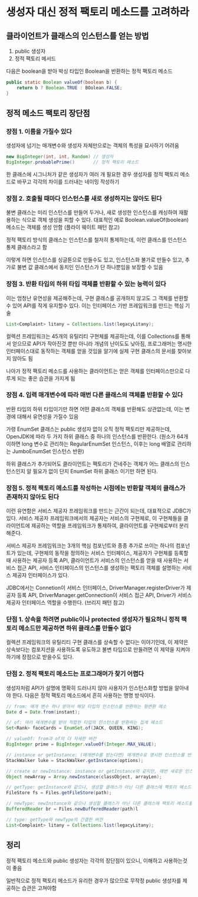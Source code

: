 # 생성자 대신 정적 팩토리 메소드를 고려하라

## 클라이언트가 클래스의 인스턴스를 얻는 방법

1. public 생성자
2. 정적 팩토리 메서드

다음은 boolean을 받아 박싱 타입인 Boolean을 반환하는 정적 팩토리 메소드

```java
public static Boolean valueOf(boolean b) {
    return b ? Boolean.TRUE : BOolean.FALSE;
}
```

## 정적 메소드 팩토리 장단점

### 장점 1. 이름을 가질수 있다

생성자에 넘기는 매개변수와 생성자 자체만으로는 객체의 특성을 묘사하기 어려움

```java
new BigInteger(int, int, Random) // 생성자
BigInteger.probablePrime()       // 정적 팩토리 메소드
```

한 클래스에 시그니처가 같은 생성자가 여러 개 필요한 경우 생성자를 정적 팩토리 메소드로 바꾸고 각각의 차이를 드러내는 네이밍 작성하기

### 장점 2. 호출될 때마다 인스턴스를 새로 생성하지는 않아도 된다

불변 클래스는 미리 인스턴스를 만들어 두거나, 새로 생성한 인스턴스를 캐싱하여 재활용하는 식으로 객체 생성을 피할 수 있다. 대표적인 예로 Boolean.valueOf(boolean) 메소드는 객체를 생성 안함 (플라이 웨이트 패턴 참고)

정적 팩토리 방식의 클래스는 인스턴스를 철저히 통제하는데, 이런 클래스를 인스턴스 통제 클래스라고 함

이렇게 하면 인스턴스를 싱글톤으로 만들수도 있고, 인스턴스화 불가로 만들수 있고, 추가로 불변 값 클래스에서 동치인 인스턴스가 단 하나뿐임을 보장할 수 있음

### 장점 3. 반환 타입의 하위 타입 객체를 반환할 수 있는 능력이 있다

이는 엄청난 유연성을 제공해주는데, 구현 클래스를 공개하지 않고도 그 객체를 반환할 수 있어 API를 작게 유지할수 있다. 이는 인터페이스 기반 프레임워크를 만드는 핵심 기술

```java
List<Complaint> litany = Collections.list(legacyLitany);
```

컬렉션 프레임워크는 45개의 유틸리티 구현체를 제공하는데, 이를 Collections를 통해서 얻으므로 API가 작아진것 뿐만 아니라 개념의 난이도도 낮아짐, 프로그래머는 명시한 인터페이스대로 동작하는 객체를 얻을 것임을 알기에 실제 구현 클래스의 문서를 찾아보지 않아도 됨

나아가 정적 팩토리 메소드를 사용하는 클라이언트는 얻은 객체를 인터페이스만으로 다루게 되는 좋은 습관을 가지게 됨

### 장점 4. 입력 매개변수에 따라 매번 다른 클래스의 객체를 반환할 수 있다

반환 타입의 하위 타입이기만 하면 어떤 클래스의 객체를 반환해도 상관없는데, 이는 변경에 대해서 유연성을 가질수 있음

가령 EnumSet 클래스는 public 생성자 없이 오직 정적 팩토리만 제공하는데, OpenJDK에 따라 두 가지 하위 클래스 중 하나의 인스턴스를 반환한다. (원소가 64개 이하면 long 변수로 관리하는 RegularEnumSet 인스턴스, 이후는 long 배열로 관리하는 JumboEnumSet 인스턴스 반환)

하위 클래스가 추가되어도 클라이언트는 팩토리가 건네주는 객체가 어느 클래스의 인스턴스인지 알 필요가 없이 단지 EnumSet 하위 클래스 이기만 하면 된다.

### 장점 5. 정적 팩토리 메소드를 작성하는 시점에는 반환할 객체의 클래스가 존재하지 않아도 된다

이런 유연함은 서비스 제공자 프레임워크를 만드는 근간이 되는데, 대표적으로 JDBC가 있다. 서비스 제공자 프레임워크에서의 제공자는 서비스의 구현체로, 이 구현체들을 클라이언트에 제공하는 역할을 프레임워크가 통제하여, 클라이언트를 구현체로부터 분리해준다.

서비스 제공자 프레임워크는 3개의 핵심 컴포넌트와 종종 추가로 쓰이는 하나의 컴포넌트가 있는데, 구현체의 동작을 정의하는 서비스 인터페이스, 제공자가 구현체를 등록할 때 사용하는 제공자 등록 API, 클라이언트가 서비스의 인스턴스를 얻을 때 사용하는 서비스 접근 API, 서비스 인터페이스의 인스턴스를 생성하는 팩토리 객체를 설명하는 서비스 제공자 인터페이스가 있다.

JDBC에서는 Connetion이 서비스 인터페이스, DriverManager.registerDriver가 제공자 등록 API, DriverManager.getConnection이 서비스 접근 API, Driver가 서비스 제공자 인터페이스 역할을 수행한다. (브리지 패턴 참고)

### 단점 1. 상속을 하려면 public이나 protected 생성자가 필요하니 정적 팩토리 메소드만 제공하면 하위 클래스를 만들수 없다

컬렉션 프레임워크의 유틸리티 구현 클래스를 상속할 수 없다는 이야기인데, 이 제약은 상속보다는 컴포지션을 사용하도록 유도하고 불변 타입으로 만들려면 이 제약을 지켜야 하기에 장점으로 받을수도 있다.

### 단점 2. 정적 팩토리 메소드는 프로그래머가 찾기 어렵다

생성자처럼 API가 설명에 명확히 드러나지 않아 사용자가 인스턴스화할 방법을 알아내야 한다. 다음은 정적 팩토리 메소드에서 흔히 사용하는 명명 방식이다.

```java
// from: 매개 변수 하나 받아서 해당 타입의 인스턴스를 반환하는 형변환 메소
Date d = Date.from(instant);

// of: 여러 매개변수를 받아 적합한 타입의 인스턴스를 반환하는 집계 메소드
Set<Rank> faceCards = EnumSet.of(JACK, QUEEN, KING);

// valueOf: from과 of의 더 자세한 버전
BigInteger prime = BigInteger.valueOf(Integer.MAX_VALUE);

// instance or getInstance: (매개변수를 받는다면) 매개변수로 명시한 인스턴스를 반환히지만, 같은 인스턴스임을 보장하지 않음
StackWalker luke = StackWalker.getInstance(options);

// create or newInstance: instance or getInstance와 같지만, 매번 새로운 인스턴스를 생성해 반환함을 보장
Object newArray = Array.newInstance(classObject, arrayLen);

// getType: getInstance와 같으나, 생성할 클래스가 아닌 다른 클래스에 팩토리 메소드를 정의할 때 사용 (Type은 팩토리 메소드가 반환할 객체의 타입)
FileStore fs = Files.getFileStore(path);

// newType: newInstance와 같으나 생성할 클래스가 아닌 다른 클래스에 팩토리 메소드를 정의할 때 사용 (Type은 팩토리 메소드가 반환할 객체의 타입)
BufferedReader br = Files.newBufferedReader(path)l

// type: getType와 newType의 간결한 버전
List<Complaint> litany = Collections.list(legacyLitany);
```

## 정리

정적 팩토리 메소드와 public 생성자는 각각의 장단점이 있으니, 이해하고 사용하는것이 좋음

일반적으로 정적 팩토리 메소드가 유리한 경우가 많으므로 무작정 public 생성자를 제공하는 습관은 고쳐야함

